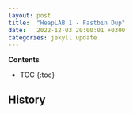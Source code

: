 ```yaml
---
layout: post
title:  "HeapLAB 1 - Fastbin Dup"
date:   2022-12-03 20:00:01 +0300
categories: jekyll update
---
```


**Contents**
* TOC
{:toc}
## History

